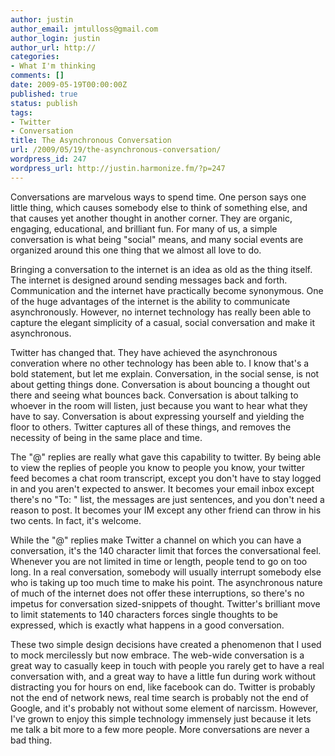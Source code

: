 ```yaml
---
author: justin
author_email: jmtulloss@gmail.com
author_login: justin
author_url: http://
categories:
- What I'm thinking
comments: []
date: 2009-05-19T00:00:00Z
published: true
status: publish
tags:
- Twitter
- Conversation
title: The Asynchronous Conversation
url: /2009/05/19/the-asynchronous-conversation/
wordpress_id: 247
wordpress_url: http://justin.harmonize.fm/?p=247
---
```


Conversations are marvelous ways to spend time. One person says one little thing, which causes somebody else to think of something else, and that causes yet another thought in another corner. They are organic, engaging, educational, and brilliant fun. For many of us, a simple conversation is what being "social" means, and many social events are organized around this one thing that we almost all love to do.

Bringing a conversation to the internet is an idea as old as the thing itself. The internet is designed around sending messages back and forth. Communication and the internet have practically become synonymous. One of the huge advantages of the internet is the ability to communicate asynchronously. However, no internet technology has really been able to capture the elegant simplicity of a casual, social conversation and make it asynchronous.

Twitter has changed that. They have achieved the asynchronous converation where no other technology has been able to. I know that's a bold statement, but let me explain. Conversation, in the social sense, is not about getting things done. Conversation is about bouncing a thought out there and seeing what bounces back. Conversation is about talking to whoever in the room will listen, just because you want to hear what they have to say. Conversation is about expressing yourself and yielding the floor to others. Twitter captures all of these things, and removes the necessity of being in the same place and time.

The "@" replies are really what gave this capability to twitter. By being able to view the replies of people you know to people you know, your twitter feed becomes a chat room transcript, except you don't have to stay logged in and you aren't expected to answer. It becomes your email inbox except there's no "To: " list, the messages are just sentences, and you don't need a reason to post. It becomes your IM except any other friend can throw in his two cents. In fact, it's welcome.

While the "@" replies make Twitter a channel on which you can have a conversation, it's the 140 character limit that forces the conversational feel. Whenever you are not limited in time or length, people tend to go on too long. In a real conversation, somebody will usually interrupt somebody else who is taking up too much time to make his point. The asynchronous nature of much of the internet does not offer these interruptions, so there's no impetus for conversation sized-snippets of thought. Twitter's brilliant move to limit statements to 140 characters forces single thoughts to be expressed, which is exactly what happens in a good conversation.

These two simple design decisions have created a phenomenon that I used to mock mercilessly but now embrace. The web-wide conversation is a great way to casually keep in touch with people you rarely get to have a real conversation with, and a great way to have a little fun during work without distracting you for hours on end, like facebook can do. Twitter is probably not the end of network news, real time search is probably not the end of Google, and it's probably not without some element of narcissm. However, I've grown to enjoy this simple technology immensely just because it lets me talk a bit more to a few more people. More conversations are never a bad thing.
